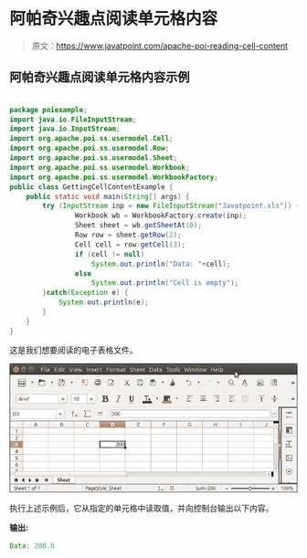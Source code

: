 # 阿帕奇兴趣点阅读单元格内容

> 原文：<https://www.javatpoint.com/apache-poi-reading-cell-content>

## 阿帕奇兴趣点阅读单元格内容示例

```java

package poiexample;
import java.io.FileInputStream;
import java.io.InputStream;
import org.apache.poi.ss.usermodel.Cell;
import org.apache.poi.ss.usermodel.Row;
import org.apache.poi.ss.usermodel.Sheet;
import org.apache.poi.ss.usermodel.Workbook;
import org.apache.poi.ss.usermodel.WorkbookFactory;
public class GettingCellContentExample {
	public static void main(String[] args) {
		try (InputStream inp = new FileInputStream("Javatpoint.xls")) {
		        Workbook wb = WorkbookFactory.create(inp);
		        Sheet sheet = wb.getSheetAt(0);
		        Row row = sheet.getRow(2);
		        Cell cell = row.getCell(3);
		        if (cell != null)
		        	System.out.println("Data: "+cell);
		        else
		            System.out.println("Cell is empty");
	    }catch(Exception e) {
	    	System.out.println(e);
	    }
	}
}

```

这是我们想要阅读的电子表格文件。

![Apache POI Reading Cell Content](img/36d3a8aca533e0ca53c16a0a150fb3cf.png)

执行上述示例后，它从指定的单元格中读取值，并向控制台输出以下内容。

**输出:**

```java
Data: 200.0

```